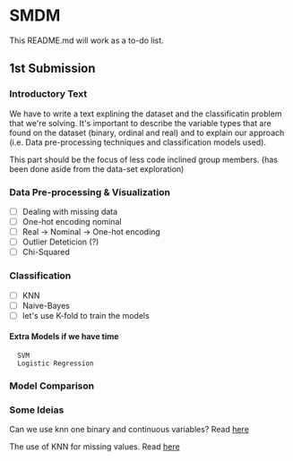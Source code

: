 # SMDM

This README.md will work as a to-do list.

## 1st Submission

### Introductory Text

We have to write a text explining the dataset and the classificatin problem that we're solving. It's important to describe the variable types that are found on the dataset (binary, ordinal and real) and to explain our approach (i.e. Data pre-processing techniques and classification models used).

This part should be the focus of less code inclined group members. (has been done aside from the data-set exploration)

### Data Pre-processing & Visualization
  - [ ] Dealing with missing data
  - [ ] One-hot encoding nominal
  - [ ] Real -> Nominal -> One-hot encoding
  - [ ] Outlier Deteticion (?)
  - [ ] Chi-Squared

### Classification
  - [ ] KNN
  - [ ] Naive-Bayes 
  - [ ] let's use K-fold to train the models
  #### Extra Models if we have time
      SVM
      Logistic Regression
  
### Model Comparison

### Some Ideias

Can we use knn one binary and continuous variables? Read [here](https://stats.stackexchange.com/questions/271043/k-nearest-neighbour-with-continuous-and-binary-variables)

The use of KNN for missing values. Read [here](https://towardsdatascience.com/the-use-of-knn-for-missing-values-cf33d935c637)

